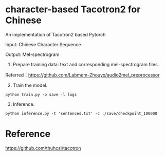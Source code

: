 # character-based Tacotron2 for Chinese
An implementation of Tacotron2 based Pytorch

Input: Chinese Character Sequence

Output: Mel-spectrogram

1. Prepare training data: text and corresponding mel-spectrogram files.

Referred：https://github.com/Labmem-Zhouyx/audio2mel_preprocessor

2. Train the model.

`python train.py -o save -l logs`

3. Inference.

 `python inference.py -t 'sentences.txt' -c ./save/checkpoint_100000`
 
 
 # Reference
 
 https://github.com/thuhcsi/tacotron

